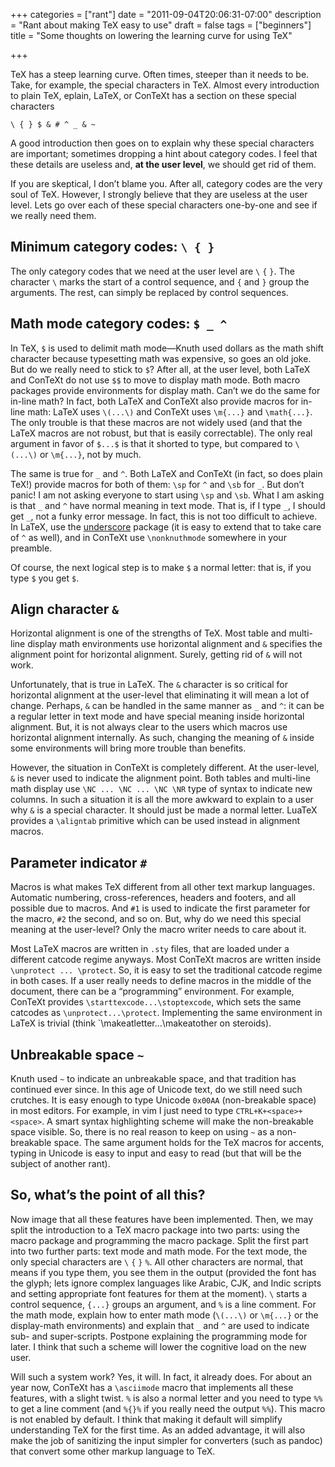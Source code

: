 +++
categories = ["rant"]
date = "2011-09-04T20:06:31-07:00"
description = "Rant about making TeX easy to use"
draft = false
tags = ["beginners"]
title = "Some thoughts on lowering the learning curve for using TeX"

+++

TeX has a steep learning curve. Often times, steeper than it needs to be.
Take, for example, the special characters in TeX. Almost every introduction to
plain TeX, eplain, LaTeX, or ConTeXt has a section on these special characters

    \ { } $ & # ^ _ & ~

A good introduction then goes on to explain why these special characters are
important; sometimes dropping a hint about category codes. I feel that these
details are useless and, **at the user level**, we should get rid of them.

If you are skeptical, I don’t blame you. After all, category codes are the
very soul of TeX. However, I strongly believe that they are useless at the
user level. Lets go over each of these special characters one-by-one and see
if we really need them.

## Minimum category codes: `\ { }`

The only category codes that we need at the user level are `\` `{` `}`. The
character `\` marks the start of a control sequence, and `{` and `}` group the
arguments. The rest, can simply be replaced by control sequences.

## Math mode category codes: `$ _ ^`

In TeX, `$` is used to delimit math mode—Knuth used dollars as the math shift
character because typesetting math was expensive, so goes an old joke. But do
we really need to stick to `$`? After all, at the user level, both LaTeX and
ConTeXt do not use `$$` to move to display math mode. Both macro packages
provide environments for display math. Can’t we do the same for in-line math?
In fact, both LaTeX and ConTeXt also provide macros for in-line math: LaTeX
uses `\(...\)` and ConTeXt uses `\m{...}` and `\math{...}`. The only trouble
is that these macros are not widely used (and that the LaTeX macros are not
robust, but that is easily correctable). The only real argument in favor of
`$...$` is that it shorted to type, but compared to `\(...\)` or `\m{...}`,
not by much.

The same is true for `_` and `^`. Both LaTeX and ConTeXt (in fact, so does plain
TeX!) provide macros for both of them: `\sp` for `^` and `\sb` for `_`. But don’t
panic! I am not asking everyone to start using `\sp` and `\sb`. What I am asking
is that `_` and `^` have normal meaning in text mode. That is, if I type `_`, I
should get `_`, not a funky error message. In fact, this is not too difficult to
achieve. In LaTeX, use the [underscore] package (it is easy to extend that to
take care of `^` as well), and in ConTeXt use `\nonknuthmode` somewhere in your
preamble.

[underscore]: https://www.ctan.org/pkg/underscore

Of course, the next logical step is to make `$` a normal letter: that is, if you
type `$` you get `$`. 

## Align character `&`

Horizontal alignment is one of the strengths of TeX. Most table and multi-line
display math environments use horizontal alignment and `&` specifies the
alignment point for horizontal alignment. Surely, getting rid of `&` will not
work.

Unfortunately, that is true in LaTeX. The `&` character is so critical for
horizontal alignment at the user-level that eliminating it will mean a lot of
change. Perhaps, `&` can be handled in the same manner as `_` and `^`: it can
be a regular letter in text mode and have special meaning inside horizontal
alignment. But, it is not always clear to the users which macros use
horizontal alignment internally. As such, changing the meaning of `&` inside
some environments will bring more trouble than benefits.

However, the situation in ConTeXt is completely different. At the user-level,
`&` is never used to indicate the alignment point. Both tables and multi-line
math display use `\NC ... \NC ... \NC \NR` type of syntax to indicate new
columns. In such a situation it is all the more awkward to explain to a user
why `&` is a special character. It should just be made a normal letter. LuaTeX
provides a `\aligntab` primitive which can be used instead in alignment macros.

## Parameter indicator `#`

Macros is what makes TeX different from all other text markup languages.
Automatic numbering, cross-references, headers and footers, and all possible
due to macros. And `#1` is used to indicate the first parameter for the macro,
`#2` the second, and so on. But, why do we need this special meaning at the
user-level? Only the macro writer needs to care about it.

Most LaTeX macros are written in `.sty` files, that are loaded under a different
catcode regime anyways. Most ConTeXt macros are written inside `\unprotect ...
\protect`. So, it is easy to set the traditional catcode regime in both cases.
If a user really needs to define macros in the middle of the document, there
can be a “programming” environment. For example, ConTeXt provides
`\starttexcode...\stoptexcode`, which sets the same catcodes as
`\unprotect...\protect`. Implementing the same environment in LaTeX is trivial
(think `\makeatletter...\makeatother on steroids).

## Unbreakable space `~`

Knuth used `~` to indicate an unbreakable space, and that tradition has
continued ever since. In this age of Unicode text, do we still need such
crutches. It is easy enough to type Unicode `0x00AA` (non-breakable space) in
most editors. For example, in vim I just need to type `CTRL+K+<space>+<space>`.
A smart syntax highlighting scheme will make the non-breakable space visible.
So, there is no real reason to keep on using `~` as a non-breakable space. The
same argument holds for the TeX macros for accents, typing in Unicode is easy
to input and easy to read (but that will be the subject of another rant).

## So, what’s the point of all this?

Now image that all these features have been implemented. Then, we may split
the introduction to a TeX macro package into two parts: using the macro
package and programming the macro package. Split the first part into two
further parts: text mode and math mode. For the text mode, the only special
characters are `\` `{` `}` `%`. All other characters are normal, that means if
you type them, you see them in the output (provided the font has the glyph;
lets ignore complex languages like Arabic, CJK, and Indic scripts and setting
appropriate font features for them at the moment). `\` starts a control
sequence, `{...}` groups an argument, and `%` is a line comment. For the math
mode, explain how to enter math mode (`\(...\)` or `\m{...}` or the display-math
environments) and explain that `_` and `^` are used to indicate sub- and
super-scripts. Postpone explaining the programming mode for later. I think
that such a scheme will lower the cognitive load on the new user.

Will such a system work? Yes, it will. In fact, it already does. For about an
year now, ConTeXt has a `\asciimode` macro that implements all these features,
with a slight twist. `%` is also a normal letter and you need to type `%%` to get
a line comment (and `%{}%` if you really need the output `%%`). This macro is not
enabled by default. I think that making it default will simplify understanding
TeX for the first time. As an added advantage, it will also make the job of
sanitizing the input simpler for converters (such as pandoc) that convert some
other markup language to TeX.
